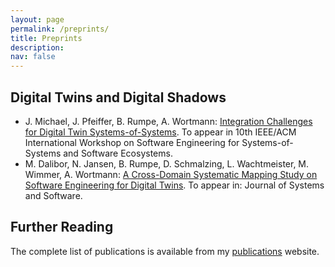 ```yaml
---
layout: page
permalink: /preprints/
title: Preprints
description: 
nav: false
---
```


## Digital Twins and Digital Shadows

- J. Michael, J. Pfeiffer, B. Rumpe, A. Wortmann: [Integration Challenges for Digital Twin Systems-of-Systems](https://www.researchgate.net/publication/359618724_Integration_Challenges_for_Digital_Twin_Systems-of-Systems). To appear in 10th IEEE/ACM International Workshop on Software Engineering for Systems-of-Systems and Software Ecosystems. 
- M. Dalibor, N. Jansen, B. Rumpe, D. Schmalzing, L. Wachtmeister, M. Wimmer, A. Wortmann: [A Cross-Domain Systematic Mapping Study on Software Engineering for Digital Twins](../downloads/preprints/2022/Systematic_Mapping_Study_on_Digital_Twins__DT_SMS_.pdf). To appear in: Journal of Systems and Software. 


## Further Reading

The complete list of publications is available from my [publications](../publications/) website.